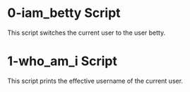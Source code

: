 # 0-iam_betty Script
This script switches the current user to the user betty.

# 1-who_am_i Script
This script prints the effective username of the current user.
